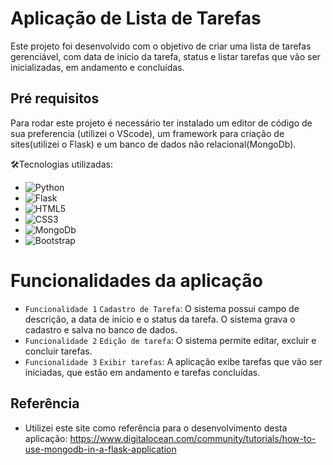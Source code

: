 # Aplicação de Lista de Tarefas

Este projeto foi desenvolvido com o objetivo de criar uma lista de tarefas gerenciável, com data de início da tarefa, status e listar tarefas que vão ser inicializadas, em andamento e concluídas.



## Pré requisitos

Para rodar este projeto é necessário ter instalado um editor de código de sua preferencia (utilizei o VScode), um framework para criação de sites(utilizei o Flask) e um banco de dados não relacional(MongoDb).

🛠️Tecnologias utilizadas: 

- ![Python]
- ![Flask]
- ![HTML5]
- ![CSS3]
- ![MongoDb]
- ![Bootstrap]

# Funcionalidades da aplicação
- `Funcionalidade 1` `Cadastro de Tarefa`: O sistema possui campo de descrição, a data de início e o status da tarefa. O sistema grava o cadastro e salva no banco de dados.
- `Funcionalidade 2` `Edição de tarefa`: O sistema permite editar, excluir e concluir tarefas.
- `Funcionalidade 3` `Exibir tarefas`: A aplicação exibe tarefas que vão ser iniciadas, que estão em andamento e tarefas concluídas.


## Referência

- Utilizei este site como referência para o desenvolvimento desta aplicação:
https://www.digitalocean.com/community/tutorials/how-to-use-mongodb-in-a-flask-application

<!--LINK DAS BADGES:START-->
[Python]: https://img.shields.io/badge/python-3670A0?style=for-the-badge&logo=python&logoColor=ffdd54
[Flask]: https://img.shields.io/badge/flask-%23000.svg?style=for-the-badge&logo=flask&logoColor=white
[HTML5]: https://img.shields.io/badge/HTML5-E34F26?style=for-the-badge&logo=html5&logoColor=white
[CSS3]: https://img.shields.io/badge/CSS3-1572B6?style=for-the-badge&logo=css3&logoColor=white
[MongoDB]: https://img.shields.io/badge/MongoDB-%234ea94b.svg?style=for-the-badge&logo=mongodb&logoColor=white
[Bootstrap]: https://img.shields.io/badge/-boostrap-0D1117?style=for-the-badge&logo=bootstrap&labelColor=0D1117

<!--LINK DAS BADGES:END-->
